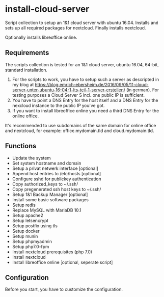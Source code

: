 # install-cloud-server

Script collection to setup an 1&amp;1 cloud server with ubuntu 16.04.
Installs and sets up all required packages for nextcloud.
Finally installs nextcloud.

Optionally installs libreoffice online.

## Requirements

The scripts collection is tested for an 1&amp;1 cloud server, ubuntu 16.04,
64-bit, standard installation. 

1. For the scripts to work, you have to setup such a server as descripted in my blog at https://blog.emrich-ebersheim.de/2016/09/05/11-cloud-server-unter-ubuntu-16-04-1-lts-teil-1-server-erstellen/ (in german). For testing purposes a Cloud Server S incl. one public IP is sufficient.
2. You have to point a DNS Entry for the host itself and a DNS Entry for the nexcloud instance to the public IP you've got.
3. If you want to install libreoffice online you need a third DNS Entry for the online office.

It's recommended to use subdomains of the same domain for online office and nextcloud, for example:
office.mydomain.tld and cloud.mydomain.tld. 

## Functions

* Update the system
* Set system hostname and domain
* Setup a privat netwerk interface [optional]
* Append host entries to /etc/hosts [optional]
* Configure sshd for publickey authentication
* Copy authorized_keys to ~/.ssh/
* Copy pregenerated ssh host keys to ~/.ssh/
* Setup 1&amp;1 Backup Manager [optional]
* Install some basic software packages
* Setup redis
* Replace MySQL with MariaDB 10.1
* Setup apache2
* Setup letsencrypt
* Setup postfix using tls
* Setup docker
* Setup munin
* Setup phpmyadmin
* Setup php7.0-fpm
* Install nextcloud prerequisites (php 7.0)
* Install nextcloud
* Install libreoffice online [optional, seperate script]

## Configuration

Before you start, you have to customize the configuration.
